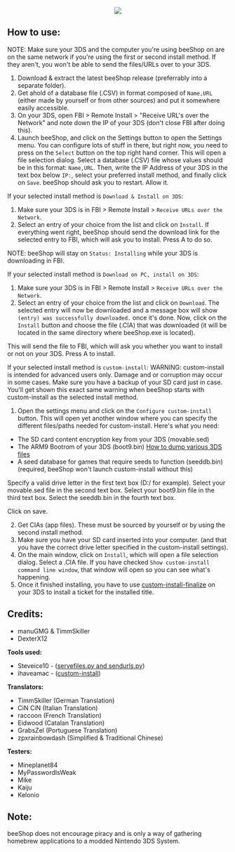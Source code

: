 <p align="center">
  <img src="https://github.com/manuGMG/beeShop/blob/master/beeshop-logo.png?raw=true">
</p>

## How to use:

NOTE: Make sure your 3DS and the computer you're using beeShop on are on the same network if you're using the first or second install method. If they aren't, you won't be able to send the files/URLs over to your 3DS.

1. Download & extract the latest beeShop release (preferrably into a separate folder).
2. Get ahold of a database file (.CSV) in format composed of `Name,URL` (either made by yourself or from other sources) and put it somewhere easily accessible.
3. On your 3DS, open FBI > Remote Install > "Receive URL's over the Network" and note down the IP of your 3DS (don't close FBI after doing this).
4. Launch beeShop, and click on the Settings button to open the Settings menu. You can configure lots of stuff in there, but right now, you need to press on the `Select` button on the top right hand corner. This will open a file selection dialog. Select a database (.CSV) file whose values should be in this format: `Name,URL`. Then, write the IP Address of your 3DS in the text box below `IP:`, select your preferred install method, and finally click on `Save`. beeShop should ask you to restart. Allow it.



If your selected install method is `Download & Install on 3DS`:
1. Make sure your 3DS is in FBI > Remote Install > `Receive URLs over the Network`.
2. Select an entry of your choice from the list and click on `Install`. If everything went right, beeShop should send the download link for the selected entry to FBI, which will ask you to install. Press A to do so.

NOTE: beeShop will stay on `Status: Installing` while your 3DS is downloading in FBI.



If your selected install method is `Download on PC, install on 3DS`:
1. Make sure your 3DS is in FBI > Remote Install > `Receive URLs over the Network`.
2. Select an entry of your choice from the list and click on `Download`. The selected entry will now be downloaded and a message box will show `(entry) was successfully downloaded.` once it's done. Now, click on the `Install` button and choose the file (.CIA) that was downloaded (it will be located in the same directory where beeShop.exe is located). 

This will send the file to FBI, which will ask you whether you want to install or not on your 3DS. Press A to install.



If your selected install method is `custom-install`:
WARNING: custom-install is intended for advanced users only. Damage and or corruption may occur in some cases. Make sure you have a backup of your SD card just in case. You'll get shown this exact same warning when beeShop starts with custom-install as the selected install method.

1. Open the settings menu and click on the `Configure custom-install` button. This will open yet another window where you can specify the different files/paths needed for custom-install. Here's what you need:

- The SD card content encryption key from your 3DS (movable.sed)
- The ARM9 Bootrom of your 3DS (boot9.bin)
[How to dump various 3DS files](https://ianburgwin.net/ctr/dump/)
- A seed database for games that require seeds to function (seeddb.bin) (required, beeShop won't launch custom-install without this)

Specify a valid drive letter in the first text box (D:/ for example).
Select your movable.sed file in the second text box.
Select your boot9.bin file in the third text box.
Select the seeddb.bin in the fourth text box.

Click on save.

2. Get CIAs (app files). These must be sourced by yourself or by using the second install method.
3. Make sure you have your SD card inserted into your computer. (and that you have the correct drive letter specified in the custom-install settings).
4. On the main window, click on `Install`, which will open a file selection dialog. Select a .CIA file. If you have checked `Show custom-install command line window`, that window will open so you can see what's happening.
5. Once it finished installing, you have to use [custom-install-finalize](https://github.com/ihaveamac/custom-install/releases/tag/finalize-1.4) on your 3DS to install a ticket for the installed title.

## Credits:
* manuGMG & TimmSkiller
* DexterX12

**Tools used:**
* Steveice10 - ([servefiles.py and sendurls.py](https://github.com/Steveice10/FBI/tree/master/servefiles))
* ihaveamac - ([custom-install](https://github.com/ihaveamac/custom-install))

**Translators:**
* TimmSkiller (German Translation)
* CiN CiN (Italian Translation)
* raccoon (French Translation)
* Eidwood (Catalan Translation)
* GrabsZel (Portuguese Translation)
* zpxrainbowdash (Simplified & Traditional Chinese)

**Testers:**
* Mineplanet84
* MyPasswordIsWeak
* Mike
* Kaiju
* Kelonio

## Note:
beeShop does not encourage piracy and is only a way of gathering homebrew applications to a modded Nintendo 3DS System.
